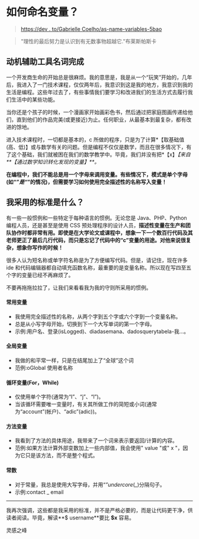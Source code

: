 # 如何命名变量？

> [https://dev . to/Gabrielle Coelho/as-name-variables-5bao](https://dev.to/gabrielcoelho/como-nomear-variveis-5bao)

> "理性的最后努力是认识到有无数事物超越它."布莱斯帕斯卡

## [](#motivos-para-utilizar-nomes-completos)动机辅助工具名词完成

一个开发商生命的开始总是很麻烦。我的意思是，我是从一个“玩笑”开始的，几年后，我进入了一门技术课程，仅仅两年后，我意识到这是我的地方，我意识到我的生活是编程。这些年过去了，有些事情我们要学习和改进我们的生活方式去履行我们生活中的某些功能。

当你还是个孩子的时候，一个漫画家开始画彩色书，然后通过把家庭图画传递给他们，直到他们的作品完美(或更接近)为止。任何职业，从最基本到最复杂，都有改进的馀地。

进入技术课程时，一切都是基本的，c 所做的程序，只是为了计算*【取基础值(高、低)】或与数学有关的问题。但是编程不仅仅是数学，而且在很多情况下，有了这个基础，我们就被困在我们的数学教学中。毕竟，我们并没有把*【x】*【来自**【通过数学知识转化发现的变量】**。*

**在编程中，我们不能总是用一个字母来调用变量。有些情况下，模式是单个字母(如“*”是“*”的情况)，但需要学习如何使用完全描述性的名称写入变量！**

## [](#quais-os-padr%C3%B5es-que-eu-adotei)我采用的标准是什么？

有一些一般惯例和一些特定于每种语言的惯例。无论您是 Java、PHP、Python 编程人员，还是甚至是使用 CSS 预处理程序的设计人员，**描述性变量在生产和团队协作时都非常有用。即使是在大学论文或课程中，想象一下一个数百行代码及其老师更正了最后几行代码，而只是忘记了代码中的“c”变量的用途。对他来说很复杂，想象你写作的时候！**

很多人认为短名称或单字符名称是为了方便编写代码。但是，请记住，现在许多 ide 和代码编辑器都自动填充函数名称，最重要的是变量名称。所以现在写四至五个字的变量已经不再麻烦了。

不要再拖拖拉拉了，让我们来看看我为我的守则所采用的惯例。

#### [](#vari%C3%A1veis-comuns)常用变量

*   我使用完全描述性的名称，从两个字到五个字或六个字到一个变量名称。
*   总是从小写字母开始，切换到下一个大写单词的第一个字母。
*   示例:用户名、登录(isLogged)、diadasemana、dadosquerytabela-我...。

#### [](#vari%C3%A1veis-globais)全局变量

*   我做的和平常一样，只是在结尾加上了“全球”这个词
*   范例:oGlobal 使用者名称

#### [](#vari%C3%A1veis-de-loop-for-while)循环变量(For，While)

*   仅使用单个字符(通常为“I”、“j”、“l”)。
*   当该循环需要唯一变量时，有关其所做工作的简短或小词(通常为“account”(帐户)、“adic”(adic))。

#### [](#vari%C3%A1veis-dos-m%C3%A9todos)方法变量

*   我看到了方法的具体用途，我带来了一个词来表示要返回/计算的内容。
*   范例:如果方法计算外部变数加上一些内部值，我会使用" value "或" x "，因为它只是该方法，而不是整个程式。

#### [](#constantes)常数

*   对于常量，我总是使用大写字母，并用“*”undercore*(_)分隔句子。
*   示例:contact _ email

* * *

我再次强调，这些都是我采用的标准，并不是严格必要的，而是让代码更干净，供读者阅读。毕竟，解读**$ username**要比 **$x** 容易。

灵感之峰
